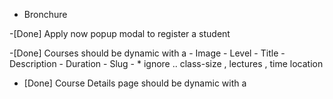 - Bronchure

-[Done] Apply now popup modal to register a student

-[Done] Courses should be dynamic with a
    - Image
    - Level
    - Title
    - Description
    - Duration 
    - Slug
    - * ignore .. class-size , lectures , time location 
   
- [Done] Course Details page should be dynamic with a